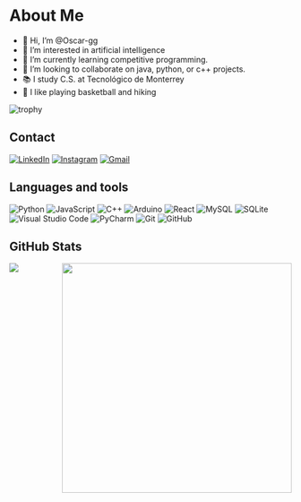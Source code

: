 
# About Me
- 👋 Hi, I’m @Oscar-gg
- 👀 I’m interested in artificial intelligence
- 🌱 I’m currently learning competitive programming.
- 💞️ I’m looking to collaborate on java, python, or c++ projects.
- 📚 I study C.S. at Tecnológico de Monterrey
- 🏀 I like playing basketball and hiking

![trophy](https://github-profile-trophy.vercel.app/?username=Oscar-gg&theme=onedark&margin-w=10&rank=-C,-?)

## Contact
<a href="https://www.linkedin.com/in/oscar-arreola04/" target="_blank"><img src="https://img.shields.io/badge/LinkedIn-0077B5?style=for-the-badge&logo=linkedin&logoColor=white" alt="LinkedIn"></a>
<a href="https://www.instagram.com/oscar_arreola04/" target="_blank"><img src="https://img.shields.io/badge/Instagram-E4405F?style=for-the-badge&logo=instagram&logoColor=white" alt="Instagram"></a>
<a href="mailto:oscar.arreola.jr@gmail.com" target="_blank"><img src="https://img.shields.io/badge/Gmail-D14836?style=for-the-badge&logo=gmail&logoColor=white" alt="Gmail"> </a>

## Languages and tools

![Python](https://img.shields.io/badge/python-3670A0?style=for-the-badge&logo=python&logoColor=ffdd54)
![JavaScript](https://img.shields.io/badge/javascript-%23323330.svg?style=for-the-badge&logo=javascript&logoColor=%23F7DF1E)
![C++](https://img.shields.io/badge/c++-%2300599C.svg?style=for-the-badge&logo=c%2B%2B&logoColor=white)
![Arduino](https://img.shields.io/badge/-Arduino-00979D?style=for-the-badge&logo=Arduino&logoColor=white)
![React](https://img.shields.io/badge/react-%2320232a.svg?style=for-the-badge&logo=react&logoColor=%2361DAFB)
![MySQL](https://img.shields.io/badge/mysql-%2300f.svg?style=for-the-badge&logo=mysql&logoColor=white)
![SQLite](https://img.shields.io/badge/sqlite-%2307405e.svg?style=for-the-badge&logo=sqlite&logoColor=white)
![Visual Studio Code](https://img.shields.io/badge/Visual%20Studio%20Code-0078d7.svg?style=for-the-badge&logo=visual-studio-code&logoColor=white)
![PyCharm](https://img.shields.io/badge/pycharm-143?style=for-the-badge&logo=pycharm&logoColor=black&color=black&labelColor=green)
![Git](https://img.shields.io/badge/git-%23F05033.svg?style=for-the-badge&logo=git&logoColor=white)
![GitHub](https://img.shields.io/badge/github-%23121011.svg?style=for-the-badge&logo=github&logoColor=white)


## GitHub Stats
<div>
<p><img align="left" src="https://github-readme-stats.vercel.app/api/top-langs?username=Oscar-gg&show_icons=true&locale=en&layout=compact&theme=onedark&langs_count=6"/></p>
<p><img align="right" src="https://github-readme-stats.vercel.app/api?username=Oscar-gg&show_icons=true&locale=en&theme=onedark"  width="410" /></p>
</div>

<p>&nbsp;</p>

<!--
### Leetcode
<br>
<div>
<img height=150 width=auto src="https://leetcode-stats-six.vercel.app/?username=Oscar_gg&theme=dark" alt="Leetcode stats" />
</div>

-->

